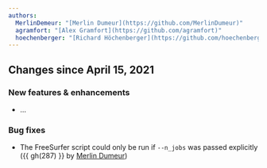 ```yaml
---
authors:
  MerlinDemeur: "[Merlin Dumeur](https://github.com/MerlinDumeur)"
  agramfort: "[Alex Gramfort](https://github.com/agramfort)"
  hoechenberger: "[Richard Höchenberger](https://github.com/hoechenberger)"
---
```



## Changes since April 15, 2021

### New features & enhancements

- ...

### Bug fixes

- The FreeSurfer script could only be run if `--n_jobs` was passed explicitly
  ({{ gh(287) }} by [Merlin Dumeur](https://github.com/MerlinDumeur))
